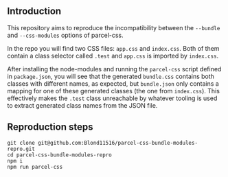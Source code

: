 ## Introduction

This repository aims to reproduce the incompatibility between the `--bundle` and
`--css-modules` options of parcel-css.

In the repo you will find two CSS files: `app.css` and `index.css`. Both of them
contain a class selector called `.test` and `app.css` is imported by `index.css`.

After installing the node-modules and running the `parcel-css` script defined in
`package.json`, you will see that the generated `bundle.css` contains both
classes with different names, as expected, but `bundle.json` only contains a
mapping for one of these generated classes (the one from `index.css`). This
effectively makes the `.test` class unreachable by whatever tooling is used to
extract generated class names from the JSON file.

## Reproduction steps

```
git clone git@github.com:Blond11516/parcel-css-bundle-modules-repro.git
cd parcel-css-bundle-modules-repro
npm i
npm run parcel-css
```

